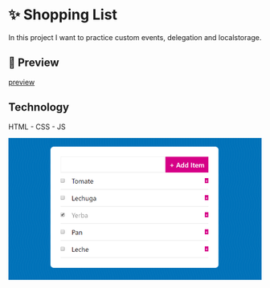 # ✨  Shopping List

In this project I want to practice custom events, delegation and localstorage.

## 🎨 Preview

[preview](https://diegobrunetto.github.io/shopping-list/)

## Technology

HTML - CSS - JS

![Screenshot](screenshot.png)
